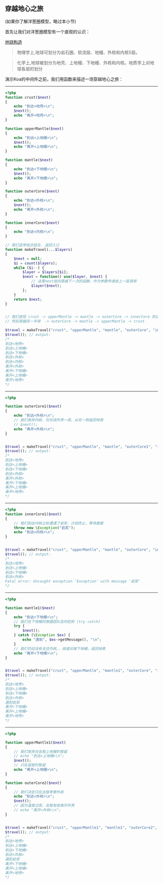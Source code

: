 ## 穿越地心之旅

(如果你了解洋葱圈模型，略过本小节)

首先让我们对洋葱圈模型有一个直观的认识：

[地球构造](https://zh.wikipedia.org/wiki/%E5%9C%B0%E7%90%83%E6%A7%8B%E9%80%A0)

> 物理学上,地球可划分为岩石圈、软流层、地幔、外核和内核5层。

> 化学上,地球被划分为地壳、上地幔、下地幔、外核和内核。地质学上对地球各层的划分

演示Koa的中间件之前，我们用函数来描述一场穿越地心之旅：

------------------------------------------------------

```php
<?php
function crust($next)
{
    echo "到达<地壳>\n";
    $next();
    echo "离开<地壳>\n";
}

function upperMantle($next)
{
    echo "到达<上地幔>\n";
    $next();
    echo "离开<上地幔>\n";
}

function mantle($next)
{
    echo "到达<下地幔>\n";
    $next();
    echo "离开<下地幔>\n";
}

function outerCore($next)
{
    echo "到达<外核>\n";
    $next();
    echo "离开<外核>\n";
}

function innerCore($next)
{
    echo "到达<内核>\n";
}

// 我们逆序组合组合, 返回入口
function makeTravel(...$layers)
{
    $next = null;
    $i = count($layers);
    while ($i--) {
        $layer = $layers[$i];
        $next = function() use($layer, $next) {
            // 这里next指向穿越下一次的函数，作为参数传递给上一层调用
            $layer($next);
        };
    }
    return $next;
}


// 我们途径 crust -> upperMantle -> mantle -> outerCore -> innerCore 到达地心 
// 然后穿越另一半球  -> outerCore -> mantle -> upperMantle -> crust

$travel = makeTravel("crust", "upperMantle", "mantle", "outerCore", "innerCore");
$travel(); // output:
/*
到达<地壳>
到达<上地幔>
到达<下地幔>
到达<外核>
到达<内核>
离开<外核>
离开<下地幔>
离开<上地幔>
离开<地壳>
*/
```

------------------------------------------------------

```php
<?php

function outerCore1($next)
{
    echo "到达<外核>\n";
    // 我们放弃内核，仅仅绕外壳一周，从另一侧返回地表
    // $next();
    echo "离开<外核>\n";
}


$travel = makeTravel("crust", "upperMantle", "mantle", "outerCore1", "innerCore");
$travel(); // output:
/*
到达<地壳>
到达<上地幔>
到达<下地幔>
到达<外核>
离开<外核>
离开<下地幔>
离开<上地幔>
离开<地壳>
*/
```

------------------------------------------------------

```php
<?php
function innerCore1($next)
{
    // 我们到达内核之前遭遇了岩浆，计划终止，等待救援
    throw new \Exception("岩浆");
    echo "到达<内核>\n";
}


$travel = makeTravel("crust", "upperMantle", "mantle", "outerCore", "innerCore1");
$travel(); // output:
/*
到达<地壳>
到达<上地幔>
到达<下地幔>
到达<外核>
Fatal error: Uncaught exception 'Exception' with message '岩浆'
*/
```

------------------------------------------------------

```php
<?php

function mantle1($next)
{
    echo "到达<下地幔>\n";
    // 我们在下地幔的救援团队及时赶到 (try catch)
    try {
        $next();
    } catch (\Exception $ex) {
        echo "遇到", $ex->getMessage(), "\n";
    }
    // 我们仍旧没有去往内核,，绕道对端下地幔，返回地表
    echo "离开<下地幔>\n";
}


$travel = makeTravel("crust", "upperMantle", "mantle1", "outerCore", "innerCore1");
$travel(); // output:
/*
到达<地壳>
到达<上地幔>
到达<下地幔>
到达<外核>
遇到岩浆
离开<下地幔>
离开<上地幔>
离开<地壳>
*/
```

------------------------------------------------------

```php
<?php

function upperMantle1($next)
{
    // 我们放弃对去程上地幔的暂留
    // echo "到达<上地幔>\n";
    $next();
    // 只在返程时暂留
    echo "离开<上地幔>\n";
}

function outerCore2($next)
{
    // 我们决定只在去程考察外核
    echo "到达<外核>\n";
    $next();
    // 因为温度过高，去程匆匆离开外壳
    // echo "离开<外核>\n";
}


$travel = makeTravel("crust", "upperMantle1", "mantle1", "outerCore2", "innerCore1");
$travel(); // output:
/*
到达<地壳>
到达<上地幔>
到达<下地幔>
到达<外核>
遇到岩浆
离开<下地幔>
离开<上地幔>
离开<地壳>
*/
```
